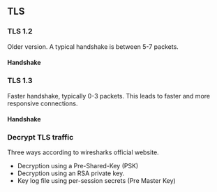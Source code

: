 ## TLS
### TLS 1.2
Older version. A typical handshake is between 5-7 packets.
#### Handshake

### TLS 1.3
Faster handshake, typically 0-3 packets. This leads to faster and more responsive connections.
#### Handshake

### Decrypt TLS traffic
Three ways according to wiresharks official website.
- Decryption using a Pre-Shared-Key (PSK)
- Decryption using an RSA private key.
- Key log file using per-session secrets (Pre Master Key)

